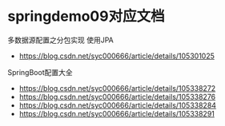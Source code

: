 # springdemo09对应文档
多数据源配置之分包实现 使用JPA
- https://blog.csdn.net/syc000666/article/details/105301025

SpringBoot配置大全
- https://blog.csdn.net/syc000666/article/details/105338272
- https://blog.csdn.net/syc000666/article/details/105338276
- https://blog.csdn.net/syc000666/article/details/105338284
- https://blog.csdn.net/syc000666/article/details/105338291